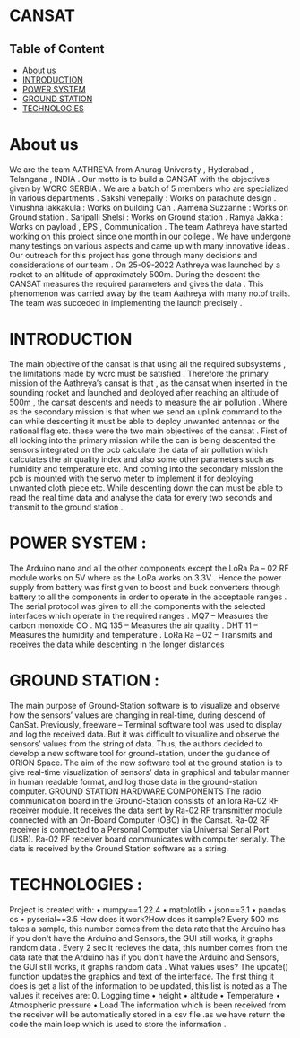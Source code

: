 # CANSAT


## Table of Content
* [About us](#About-us)
* [INTRODUCTION](#INTRODUCTION)
* [POWER SYSTEM](#POWER-SYSTEM)
* [GROUND STATION](#GROUND-STATION)
* [TECHNOLOGIES](#TECHNOLOGIES)









# About us
We are the team AATHREYA from Anurag University ,
Hyderabad , Telangana , INDIA . Our motto is to build a CANSAT with the
objectives given by WCRC SERBIA . We are a batch of 5 members who are
specialized in various departments .
Sakshi venepally : Works on parachute design .
Vinushna lakkakula : Works on building Can .
Aamena Suzzanne : Works on Ground station .
Saripalli Shelsi : Works on Ground station .
Ramya Jakka : Works on payload , EPS , Communication .
The team Aathreya have started working on this project since one month in our
college . We have undergone many testings on various aspects and came up with
many innovative ideas . Our outreach for this project has gone through many
decisions and considerations of our team . On 25-09-2022 Aathreya was launched
by a rocket to an altitude of approximately 500m. During the descent the CANSAT
measures the required parameters and gives the data . This phenomenon was
carried away by the team Aathreya with many no.of trails. The team was
succeded in implementing the launch precisely .

# INTRODUCTION
 The main objective of the cansat is that using all the required
subsystems , the limitations made by wcrc must be satisfied . Therefore the
primary mission of the Aathreya’s cansat is that , as the cansat when inserted in
the sounding rocket and launched and deployed after reaching an altitude of
500m , the cansat descents and needs to measure the air pollution . Where as the
secondary mission is that when we send an uplink command to the can while
descenting it must be able to deploy unwanted antennas or the national flag etc.
these were the two main objectives of the cansat .
First of all looking into the primary mission while the can is being descented the
sensors integrated on the pcb calculate the data of air pollution which calculates
the air quality index and also some other parameters such as humidity and
temperature etc. And coming into the secondary mission the pcb is mounted with
the servo meter to implement it for deploying unwanted cloth piece etc. While
descenting down the can must be able to read the real time data and analyse the
data for every two seconds and transmit to the ground station .


# POWER SYSTEM :
The Arduino nano and all the other components except the LoRa Ra – 02 RF
module works on 5V where as the LoRa works on 3.3V . Hence the power supply
from battery was first given to boost and buck converters through battery to all
the components in order to operate in the acceptable ranges . The serial protocol
was given to all the components with the selected interfaces which operate in the
required ranges .
MQ7 – Measures the carbon monoxide CO .
MQ 135 – Measures the air quality .
DHT 11 – Measures the humidity and temperature .
LoRa Ra – 02 – Transmits and receives the data while descenting in the longer
distances

# GROUND STATION :
The main purpose of Ground-Station software is to visualize and observe how the
sensors’ values are changing in real-time, during descend of CanSat. Previously,
freeware – Terminal software tool was used to display and log the received
data. But it was difficult to visualize and observe the sensors’ values from the
string of data. Thus, the authors decided to develop a new software tool for
ground-station, under the guidance of ORION Space. The aim of the new
software tool at the ground station is to give real-time visualization of sensors’
data in graphical and tabular manner in human readable format, and log those
data in the ground-station computer.
GROUND STATION HARDWARE COMPONENTS
The radio communication board in the Ground-Station consists of an lora Ra-02
RF receiver module. It receives the data sent by Ra-02 RF transmitter module
connected with an On-Board Computer (OBC) in the Cansat. Ra-02 RF receiver is
connected to a Personal Computer via Universal Serial Port (USB). Ra-02 RF
receiver board communicates with computer serially. The data is received by the
Ground Station software as a string.
# TECHNOLOGIES :
Project is created with:
• numpy==1.22.4
• matplotlib
• json==3.1
• pandas os
• pyserial==3.5
How does it work?How does it sample?
Every 500 ms takes a sample, this number comes from the data rate that the
Arduino has if you don't have the Arduino and Sensors, the GUI still works, it
graphs random data . Every 2 sec it recieves the data, this number comes from
the data rate that the Arduino has if you don't have the Arduino and Sensors, the
GUI still works, it graphs random data .
What values uses?
The update() function updates the graphics and text of the interface. The first
thing it does is get a list of the information to be updated, this list is noted as
a The values it receives are: 0. Logging time
• height
• altitude
• Temperature
• Atmospheric pressure
• Load
The information which is been received from the receiver will be automatically
stored in a csv file .as we have return the code the main loop which is used to
store the information .
